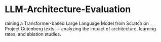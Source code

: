 # LLM-Architecture-Evaluation
raining a Transformer-based Large Language Model from Scratch on Project Gutenberg texts — analyzing the impact of architecture, learning rates, and ablation studies.
